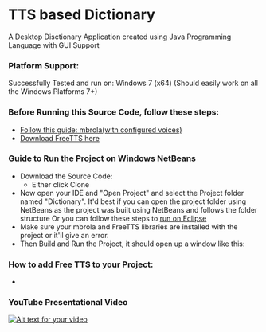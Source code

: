# TTS based Dictionary
A Desktop Disctionary Application created using Java Programming Language with GUI Support

### Platform Support: 
Successfully Tested and run on: Windows 7 (x64)
(Should easily work on all the Windows Platforms 7+)

### Before Running this Source Code, follow these steps:
* [Follow this guide: mbrola(with configured voices)](http://freetts.sourceforge.net/mbrola/README.html)
* [Download FreeTTS here](https://sourceforge.net/projects/freetts/files/FreeTTS/FreeTTS%201.2.2/)

### Guide to Run the Project on Windows NetBeans
* Download the Source Code:
  * Either click Clone
* Now open your IDE and "Open Project" and select the Project folder named "Dictionary".
   It'd best if you can open the project folder using NetBeans as the project was built using NetBeans and follows the folder structure
  Or you can follow these steps to [run on Eclipse](http://stackoverflow.com/questions/21535023/how-to-get-your-netbeans-project-into-eclipse)
* Make sure your mbrola and FreeTTS libraries are installed with the project or it'll give an error.
* Then Build and Run the Project, it should open up a window like this: 

### How to add Free TTS to your Project:
* 

### YouTube Presentational Video
[![Alt text for your video](https://i.ytimg.com/vi/o8PURZvvyvk/maxresdefault.jpg)](https://youtu.be/o8PURZvvyvk)
